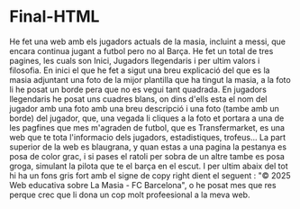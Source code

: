# Final-HTML

He fet una web amb els jugadors actuals de la masia, incluint a messi, que encara continua jugant a futbol pero no al Barça.
He fet un total de tres pagines, les cuals son Inici, Jugadors llegendaris i per ultim valors i filosofia. En inici el que he fet a sigut una breu explicació del que es la masia adjuntant una foto de la mijor plantilla que ha tingut la masia, a la foto li he posat un borde pera que no es vegui tant quadrada. En jugadors llegendaris he posat uns cuadres blans, on dins d'ells esta el nom del jugador amb una foto amb una breu descripció i una foto (tambe amb un borde) del jugador, que, una vegada li cliques a la foto et portara a una de les pagfines que mes m'agraden de futbol, que es Transfermarket, es una web que te tota l'informacio dels jugadors, estadistiques, trofeus...
La part superior de la web es blaugrana, y quan estas a una pagina la pestanya es posa de color grac, i si pases el ratoli per sobra de un altre tambe es posa groga, simulant la pilota que te el barça en el escut. I per ultim abaix del tot hi ha un fons gris fort amb el signe de copy right dient el seguent : "© 2025 Web educativa sobre La Masia - FC Barcelona", o he posat mes que res perque crec que li dona un cop molt profeesional a la meva web.
